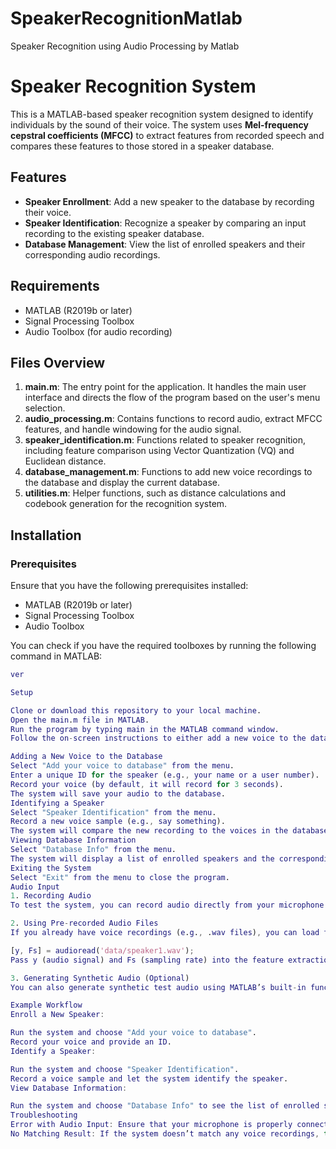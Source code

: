 # SpeakerRecognitionMatlab
Speaker Recognition using Audio Processing by Matlab

# Speaker Recognition System

This is a MATLAB-based speaker recognition system designed to identify individuals by the sound of their voice. The system uses **Mel-frequency cepstral coefficients (MFCC)** to extract features from recorded speech and compares these features to those stored in a speaker database.

## Features

- **Speaker Enrollment**: Add a new speaker to the database by recording their voice.
- **Speaker Identification**: Recognize a speaker by comparing an input recording to the existing speaker database.
- **Database Management**: View the list of enrolled speakers and their corresponding audio recordings.

## Requirements

- MATLAB (R2019b or later)
- Signal Processing Toolbox
- Audio Toolbox (for audio recording)

## Files Overview

1. **main.m**: The entry point for the application. It handles the main user interface and directs the flow of the program based on the user's menu selection.
2. **audio_processing.m**: Contains functions to record audio, extract MFCC features, and handle windowing for the audio signal.
3. **speaker_identification.m**: Functions related to speaker recognition, including feature comparison using Vector Quantization (VQ) and Euclidean distance.
4. **database_management.m**: Functions to add new voice recordings to the database and display the current database.
5. **utilities.m**: Helper functions, such as distance calculations and codebook generation for the recognition system.

## Installation

### Prerequisites

Ensure that you have the following prerequisites installed:
- MATLAB (R2019b or later)
- Signal Processing Toolbox
- Audio Toolbox

You can check if you have the required toolboxes by running the following command in MATLAB:

```matlab
ver

Setup

Clone or download this repository to your local machine.
Open the main.m file in MATLAB.
Run the program by typing main in the MATLAB command window.
Follow the on-screen instructions to either add a new voice to the database, identify a speaker, or manage the database.

Adding a New Voice to the Database
Select "Add your voice to database" from the menu.
Enter a unique ID for the speaker (e.g., your name or a user number).
Record your voice (by default, it will record for 3 seconds).
The system will save your audio to the database.
Identifying a Speaker
Select "Speaker Identification" from the menu.
Record a new voice sample (e.g., say something).
The system will compare the new recording to the voices in the database and display the closest match.
Viewing Database Information
Select "Database Info" from the menu.
The system will display a list of enrolled speakers and the corresponding audio files.
Exiting the System
Select "Exit" from the menu to close the program.
Audio Input
1. Recording Audio
To test the system, you can record audio directly from your microphone. The system will prompt you to speak, and it will record the audio for a specified duration.

2. Using Pre-recorded Audio Files
If you already have voice recordings (e.g., .wav files), you can load them directly into the system for testing. Place your audio files in the data/ directory and use the following command to load an audio file:

[y, Fs] = audioread('data/speaker1.wav');
Pass y (audio signal) and Fs (sampling rate) into the feature extraction and recognition functions.

3. Generating Synthetic Audio (Optional)
You can also generate synthetic test audio using MATLAB’s built-in functions or external libraries for speech synthesis.

Example Workflow
Enroll a New Speaker:

Run the system and choose "Add your voice to database".
Record your voice and provide an ID.
Identify a Speaker:

Run the system and choose "Speaker Identification".
Record a voice sample and let the system identify the speaker.
View Database Information:

Run the system and choose "Database Info" to see the list of enrolled speakers.
Troubleshooting
Error with Audio Input: Ensure that your microphone is properly connected and configured in MATLAB.
No Matching Result: If the system doesn’t match any voice recordings, try increasing the training data or adjust the distance threshold in the code.

